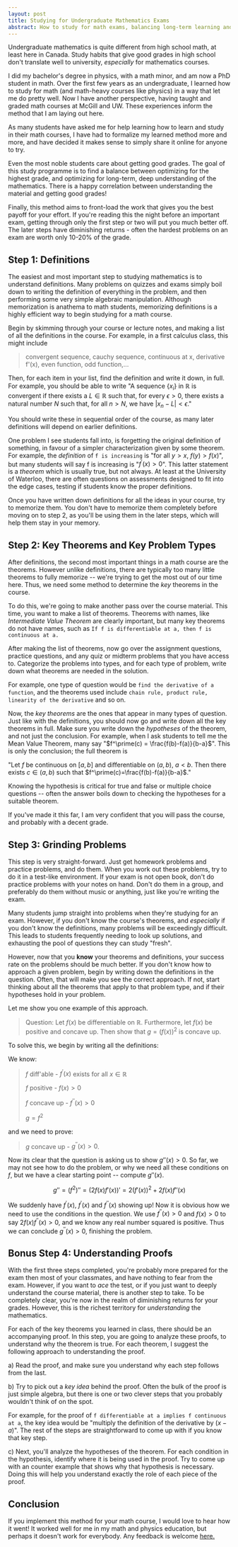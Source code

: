 ```yaml
---
layout: post
title: Studying for Undergraduate Mathematics Exams
abstract: How to study for math exams, balancing long-term learning and short-term grade maximizing. 
---
```


Undergraduate mathematics is quite different from high school math, at least here
in Canada. Study habits that give good grades in high school don't translate
well to university, *especially* for mathematics courses.

I did my bachelor's degree in physics, with a math minor, and am now a PhD
student in math. Over the first few years as an undergraduate, I learned how
to study for math (and math-heavy courses like physics) in a way that let me do
pretty well. Now I have another perspective, having taught and graded math
courses at McGill and UW. These experiences inform the method that I am laying
out here.

As many students have asked me for help learning how to learn and study in their
math courses, I have had to formalize my learned method more and more, and have
decided it makes sense to simply share it online for anyone to try.

Even the most noble students care about getting good grades. The goal of this
study programme is to find a balance between optimizing for the
highest grade, and optimizing for long-term, deep understanding of the
mathematics. There is a happy correlation between understanding the material and
getting good grades!

Finally, this method aims to front-load the work that gives you the best payoff
for your effort. If you're reading this the night before an important exam,
getting through only the first step or two will put you much better off. The
later steps have diminishing returns - often the hardest problems on an exam are
worth only 10-20% of the grade.


Step 1: Definitions
------------------------

The easiest and most important step to studying mathematics is to understand
definitions. Many problems on quizzes and exams simply boil down to writing the
definition of everything in the problem, and then performing some very simple
algebraic manipulation. Although memorization is anathema to math students,
memorizing definitions is a highly efficient way to begin studying for a math course.

Begin by skimming through your course or lecture notes, and making a list of all
the definitions in the course. For example, in a first calculus class, this
might include
> convergent sequence, cauchy sequence, continuous at x, derivative
> f'(x), even function, odd function,...

Then, for each item in your list, find the definition and write it down, in
full. For example, you should be able to write "A sequence $\{x_i\}$ in
$\mathbb{R}$ is convergent if there exists a $L\in\mathbb{R}$ such that, for
every $\epsilon>0$, there exists a natural number $N$ such that, for all $n>N$,
we have $|x_n -L| < \epsilon$."

You should write these in sequential order of the course, as many later
definitions will depend on earlier definitions.

One problem I see students fall into, is forgetting the original definition of
something, in favour of a simpler characterization given by some theorem. For
example, the *definition* of `f is increasing` is "for all
$y>x$, $f(y)>f(x)$", but many students will say f is increasing is "$f^\prime(x)>0$".
This latter statement is a *theorem* which is usually true, but not always.
At least at the University of Waterloo, there are often questions on assessments
designed to fit into the edge cases, testing if students know the proper
definitions.

Once you have written down definitions for all the ideas in your course, try to
memorize them. You don't have to memorize them completely before moving on to
step 2, as you'll be using them in the later steps, which will help them stay in
your memory.

Step 2: Key Theorems and Key Problem Types
-------------------------

After definitions, the second most important things in a math course are the
theorems. However unlike definitions, there are typically too many little
theorems to fully memorize -- we're trying to get the most out of our time here.
Thus, we need some method to determine the *key* theorems in the course.

To do this, we're going to make another pass over the course material. This
time, you want to make a list of theorems. Theorems with names, like
*Intermediate Value Theorem* are clearly important, but many key theorems do not
have names, such as `If f is differentiable at a, then f is continuous at
a.`

After making the list of theorems, now go over the assignment questions,
practice questions, and any quiz or midterm problems that you have access to.
Categorize the problems into types, and for each type of problem, write down
what theorems are needed in the solution.

For example, one type of question would be `find the derivative of a function`,
and the theorems used include `chain rule, product rule, linearity of the
derivative` and so on.

Now, the *key theorems* are the ones that appear in many types of question. Just
like with the definitions, you should now go and write down all the key theorems
in full. Make sure you write down the *hypotheses* of the theorem, and not just
the conclusion. For example, when I ask students to tell me the Mean Value
Theorem, many say "$f^\prime(c) = \frac{f(b)-f(a)}{b-a}$". This is only the conclusion;
the full theorem is

"Let $f$ be continuous on $[a,b]$ and differentiable on
$(a,b)$, $a<b$. Then there exists $c\in(a,b)$ such that $f^\prime(c)=\frac{f(b)-f(a)}{b-a}$."

Knowing the hypothesis is critical for true and false or multiple choice
questions -- often the answer boils down to checking the hypotheses for a
suitable theorem.

If you've made it this far, I am very confident that you will pass the course,
and probably with a decent grade.

Step 3: Grinding Problems
-----------------------------

This step is very straight-forward. Just get homework problems and practice
problems, and do them. When you work out these problems, try to do it in a
test-like environment. If your exam is not open book, don't do practice problems
with your notes on hand. Don't do them in a group, and preferably do them
without music or anything, just like you're writing the exam.

Many students jump straight into problems when they're studying for an exam.
However, if you don't know the course's theorems, and *especially* if you don't
know the definitions, many problems will be exceedingly difficult. This leads to
students frequently needing to look up solutions, and exhausting the pool of
questions they can study "fresh".

However, now that you **know** your theorems and definitions, your success rate
on the problems should be much better. If you don't know how to approach a given
problem, begin by writing down the definitions in the question. Often, that will
make you see the correct approach. If not, start thinking about all the theorems
that apply to that problem type, and if their hypotheses hold in your problem.

Let me show you one example of this approach.

>Question: Let $f(x)$ be differentiable on $\mathbb{R}$. Furthermore, let $f(x)$
>be positive and concave up. Then show that $g=(f(x))^2$ is concave up.

To solve this, we begin by writing all the definitions:

We know:

>$f$ diff'able - $f^{\prime}(x)$ exists for all $x\in\mathbb{R}$
>
>$f$ positive - $f(x) > 0$
>
>$f$ concave up - $f^{\prime\prime}(x) > 0$
>
>$g = f^2$

and we need to prove:

>$g$ concave up - $g^{\prime\prime}(x) >0$.

Now its clear that the question is asking us to show $g''(x) >0$. So far, we may
not see how to do the problem, or why we need all these conditions on $f$, but
we have a clear starting point -- compute $g''(x)$.

$$g'' = (f^2)'' = (2f(x)f'(x))' = 2(f'(x))^2 + 2f(x)f''(x)$$

We suddenly have $f^\prime(x)$, $f^\prime(x)$ and $f^{\prime\prime}(x)$ showing up! Now it is obvious
how we need to use the conditions in the question. We use $f^{\prime\prime}(x)>0$ and
$f(x)>0$ to say $2f(x)f^{\prime\prime}(x)>0$, and we know any real number squared is
positive. Thus we can conclude $g^{\prime\prime}(x) >0$, finishing the problem.

Bonus Step 4: Understanding Proofs
----------------------------------------

With the first three steps completed, you're probably more prepared for the exam
then most of your classmates, and have nothing to fear from the exam. However,
if you want to *ace* the test, or if you just want to deeply understand the
    course material, there is another step to take. To be completely clear,
    you're now in the realm of diminishing returns for your grades.
    However, this is the richest territory for *understanding* the
mathematics.

For each of the key theorems you learned in class, there should be an
accompanying proof. In this step, you are going to analyze these proofs, to
understand why the theorem is true. For each theorem, I suggest the following
approach to understanding the proof.

a) Read the proof, and make sure you understand why each step follows from the
last.

b) Try to pick out a *key idea* behind the proof. Often the bulk of the proof is
just simple algebra, but there is one or two clever steps that you probably
wouldn't think of on the spot.

For example, for the proof of `f differentiable at a implies f continuous at a`,
the key idea would be "multiply the definition of the derivative by $(x-a)$".
The rest of the steps are straightforward to come up with if you know that key step.

c) Next, you'll analyze the hypotheses of the theorem. For each condition in the
hypothesis, identify where it is being used in the proof. Try to come up with an
counter example that shows why that hypothesis is necessary. Doing this will
help you understand exactly the role of each piece of the proof.


Conclusion
----------------

If you implement this method for your math course, I would love to hear how it
went! It worked well for me in my math and physics education, but perhaps it
doesn't work for everybody. Any feedback is welcome [here.](https://kaleb.ruscitti.ca/contact)

